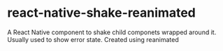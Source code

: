 # react-native-shake-reanimated
A React Native component to shake child componets wrapped around it. Usually used to show error state. Created using reanimated
